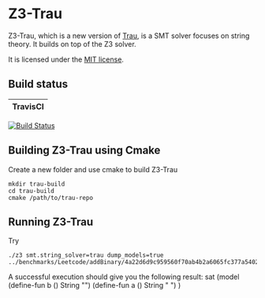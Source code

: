 # Z3-Trau

Z3-Trau, which is a new version of [Trau](https://github.com/diepbp/Trau), is a SMT solver focuses on string theory. It builds on top of the Z3 solver.

It is licensed under the [MIT license](LICENSE.txt).

## Build status

| TravisCI |
| -------- |
[![Build Status](https://travis-ci.org/guluchen/z3.svg?branch=new_trau)](https://travis-ci.org/guluchen/z3)

[1]: #building-z3-on-windows-using-visual-studio-command-prompt
[2]: #building-z3-using-make-and-gccclang
[3]: #building-z3-using-cmake
[4]: #z3-bindings

## Building Z3-Trau using Cmake
Create a new folder and use cmake to build Z3-Trau
```
mkdir trau-build
cd trau-build
cmake /path/to/trau-repo
```

## Running Z3-Trau 
Try 
```
./z3 smt.string_solver=trau dump_models=true ../benchmarks/Leetcode/addBinary/4a22d6d9c959560f70ab4b2a6065fc377a5402487ae4c5eae36c3f54.smt2
```

A successful execution should give you the following result:
sat
(model
  (define-fun b () String
    "")
  (define-fun a () String
    " ")
)


